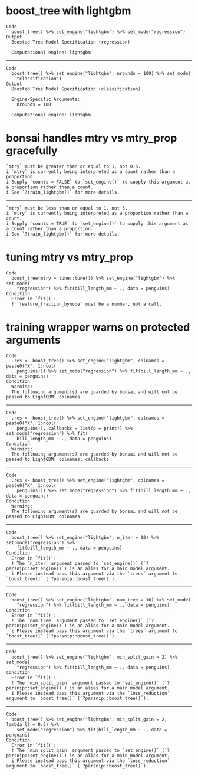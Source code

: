 # boost_tree with lightgbm

    Code
      boost_tree() %>% set_engine("lightgbm") %>% set_mode("regression")
    Output
      Boosted Tree Model Specification (regression)
      
      Computational engine: lightgbm 
      

---

    Code
      boost_tree() %>% set_engine("lightgbm", nrounds = 100) %>% set_mode(
        "classification")
    Output
      Boosted Tree Model Specification (classification)
      
      Engine-Specific Arguments:
        nrounds = 100
      
      Computational engine: lightgbm 
      

# bonsai handles mtry vs mtry_prop gracefully

    `mtry` must be greater than or equal to 1, not 0.5.
    i `mtry` is currently being interpreted as a count rather than a proportion.
    i Supply `counts = FALSE` to `set_engine()` to supply this argument as a proportion rather than a count.
    i See `?train_lightgbm()` for more details.

---

    `mtry` must be less than or equal to 1, not 3.
    i `mtry` is currently being interpreted as a proportion rather than a count.
    i Supply `counts = TRUE` to `set_engine()` to supply this argument as a count rather than a proportion.
    i See `?train_lightgbm()` for more details.

# tuning mtry vs mtry_prop

    Code
      boost_tree(mtry = tune::tune()) %>% set_engine("lightgbm") %>% set_mode(
        "regression") %>% fit(bill_length_mm ~ ., data = penguins)
    Condition
      Error in `fit()`:
      ! `feature_fraction_bynode` must be a number, not a call.

# training wrapper warns on protected arguments

    Code
      .res <- boost_tree() %>% set_engine("lightgbm", colnames = paste0("X", 1:ncol(
        penguins))) %>% set_mode("regression") %>% fit(bill_length_mm ~ ., data = penguins)
    Condition
      Warning:
      The following argument(s) are guarded by bonsai and will not be passed to LightGBM: colnames

---

    Code
      .res <- boost_tree() %>% set_engine("lightgbm", colnames = paste0("X", 1:ncol(
        penguins)), callbacks = list(p = print)) %>% set_mode("regression") %>% fit(
        bill_length_mm ~ ., data = penguins)
    Condition
      Warning:
      The following argument(s) are guarded by bonsai and will not be passed to LightGBM: colnames, callbacks

---

    Code
      .res <- boost_tree() %>% set_engine("lightgbm", colnames = paste0("X", 1:ncol(
        penguins))) %>% set_mode("regression") %>% fit(bill_length_mm ~ ., data = penguins)
    Condition
      Warning:
      The following argument(s) are guarded by bonsai and will not be passed to LightGBM: colnames

---

    Code
      boost_tree() %>% set_engine("lightgbm", n_iter = 10) %>% set_mode("regression") %>%
        fit(bill_length_mm ~ ., data = penguins)
    Condition
      Error in `fit()`:
      ! The `n_iter` argument passed to `set_engine()` (`?parsnip::set_engine()`) is an alias for a main model argument.
      i Please instead pass this argument via the `trees` argument to `boost_tree()` (`?parsnip::boost_tree()`).

---

    Code
      boost_tree() %>% set_engine("lightgbm", num_tree = 10) %>% set_mode(
        "regression") %>% fit(bill_length_mm ~ ., data = penguins)
    Condition
      Error in `fit()`:
      ! The `num_tree` argument passed to `set_engine()` (`?parsnip::set_engine()`) is an alias for a main model argument.
      i Please instead pass this argument via the `trees` argument to `boost_tree()` (`?parsnip::boost_tree()`).

---

    Code
      boost_tree() %>% set_engine("lightgbm", min_split_gain = 2) %>% set_mode(
        "regression") %>% fit(bill_length_mm ~ ., data = penguins)
    Condition
      Error in `fit()`:
      ! The `min_split_gain` argument passed to `set_engine()` (`?parsnip::set_engine()`) is an alias for a main model argument.
      i Please instead pass this argument via the `loss_reduction` argument to `boost_tree()` (`?parsnip::boost_tree()`).

---

    Code
      boost_tree() %>% set_engine("lightgbm", min_split_gain = 2, lambda_l2 = 0.5) %>%
        set_mode("regression") %>% fit(bill_length_mm ~ ., data = penguins)
    Condition
      Error in `fit()`:
      ! The `min_split_gain` argument passed to `set_engine()` (`?parsnip::set_engine()`) is an alias for a main model argument.
      i Please instead pass this argument via the `loss_reduction` argument to `boost_tree()` (`?parsnip::boost_tree()`).

